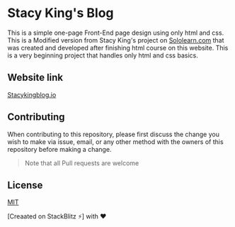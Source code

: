 # Stacy King's Blog

This is a simple one-page Front-End page design using only html and css. This is a Modified version from Stacy King's project on [Sololearn.com](https://www.sololearn.com) that was created and developed after finishing html course on this website. This is a very beginning project that handles only html and css basics.   

## Website link 
[Stacykingblog.io](https://raniamhelmy.github.io/stacyskingblog/)

## Contributing
When contributing to this repository, please first discuss the change you wish to make via issue, email, or any other method with the owners of this repository before making a change.

>Note that all Pull requests are welcome

## License
[MIT](https://choosealicense.com/licenses/mit/)

[Creaated on StackBlitz ⚡️] with :heart:

